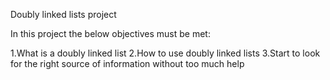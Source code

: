 Doubly linked lists project 

In this project the below objectives must be met:

1.What is a doubly linked list
2.How to use doubly linked lists
3.Start to look for the right source of information without too much help
